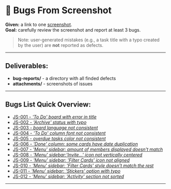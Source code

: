 # 🐞 Bugs From Screenshot


**Given:** a link to one [screenshot](https://mate-academy-images.s3.eu-central-1.amazonaws.com/c8907025538486ce4c46981003fc83bc_da130fe234.png).  
**Goal:** carefully review the screenshot and report at least 3 bugs.

> Note: user-generated mistakes (e.g., a task title with a typo created by the user) are **not** reported as defects.

---

## Deliverables:
- **bug-reports/** - a directory with all finded defects
- **attachments/** - screenshots of issues

---

## Bugs List Quick Overview:
- [JS-001 - _'To Do' board with error in title_](/02-bug-reports/BFS-001.md)
- [JS-002 - _'Archive' status with typo_](/02-bug-reports/BFS-002.md)
- [JS-003 - _board language not consistent_](/02-bug-reports/BFS-003.md)
- [JS-004 - _'To Do' column font not consistent_](/02-bug-reports/BFS-003.md)
- [JS-005 - _overdue tasks color not consistent_](/02-bug-reports/BFS-003.md)
- [JS-006 - _'Done' column: some cards have date duplication_](/02-bug-reports/BFS-003.md)
- [JS-007 - _'Menu' sidebar: amount of members displayed doesn't match_](/02-bug-reports/BFS-003.md)
- [JS-008 - _'Menu' sidebar:'Invite...' icon not vertically centered_](/02-bug-reports/BFS-003.md)
- [JS-009 - _'Menu' sidebar: 'Filter Cards' icon not aligned_](/02-bug-reports/BFS-003.md)
- [JS-010 - _'Menu' sidebar: 'Filter Cards' style doesn't match the rest_](/02-bug-reports/BFS-003.md)
- [JS-011 - _'Menu' sidebar: 'Stickers' option with typo_](/02-bug-reports/BFS-003.md)
- [JS-012 - _'Menu' sidebar: 'Activity' section not sorted_](/02-bug-reports/BFS-003.md)

---
